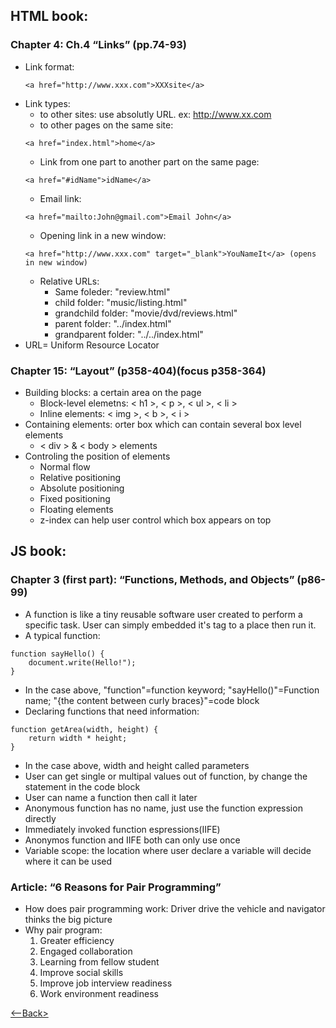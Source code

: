 ## HTML book:
### Chapter 4: Ch.4 “Links” (pp.74-93)
* Link format: 
    ```
    <a href="http://www.xxx.com">XXXsite</a> 
* Link types: 
    * to other sites: use absolutly URL. ex: http://www.xx.com
    * to other pages on the same site: 
    ```
    <a href="index.html">home</a>
    ```
    * Link from one part to another part on the same page:
    ```
    <a href="#idName">idName</a>
    ```
    * Email link: 
    ```
    <a href="mailto:John@gmail.com">Email John</a>
    ```
    * Opening link in a new window:
    ```
    <a href="http://www.xxx.com" target="_blank">YouNameIt</a> (opens in new window)
    ```
    * Relative URLs: 
        * Same foleder: "review.html"
        * child folder: "music/listing.html"
        * grandchild folder: "movie/dvd/reviews.html"
        * parent folder: "../index.html"
        * grandparent folder: "../../index.html"
* URL= Uniform Resource Locator 


### Chapter 15: “Layout” (p358-404)(focus p358-364)
* Building blocks: a certain area on the page
    * Block-level elemetns: < h1 >, < p >, < ul >, < li >
    * Inline elements: < img >, < b >, < i >
* Containing elements: orter box which can contain several box level elements
    * < div > & < body > elements
* Controling the position of elements
    * Normal flow
    * Relative positioning
    * Absolute positioning
    * Fixed positioning
    * Floating elements
    * z-index can help user control which box appears on top


## JS book:

### Chapter 3 (first part): “Functions, Methods, and Objects” (p86-99)
* A function is like a tiny reusable software user created to perform a specific task. User can simply embedded it's tag to a place then run it.
* A typical function:
```
function sayHello() {
    document.write(Hello!");
}
```
* In the case above, "function"=function keyword; "sayHello()"=Function name; "{the content between curly braces}"=code block
* Declaring functions that need information:
```
function getArea(width, height) {
    return width * height;
}
```
* In the case above, width and height called parameters
* User can get single or multipal values out of function, by change the statement in the code block
* User can name a function then call it later
* Anonymous function has no name, just use the function expression directly
* Immediately invoked function espressions(IIFE)
* Anonymos function and IIFE both can only use once
* Variable scope: the location where user declare a variable will decide where it can be used


### Article: “6 Reasons for Pair Programming”
* How does pair programming work: Driver drive the vehicle and navigator thinks the big picture
* Why pair program:
    1.  Greater efficiency
    2. Engaged collaboration
    3. Learning from fellow student
    4. Improve social skills
    5. Improve job interview readiness
    6. Work environment readiness


[<--Back>](README.md)